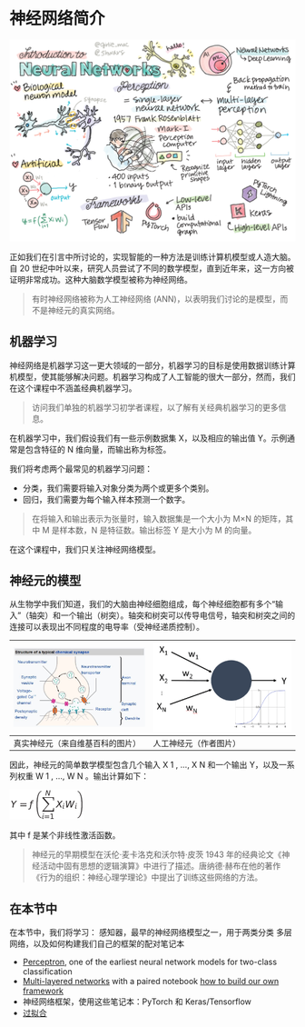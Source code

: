 # 神经网络简介



[![Summary of Intro Neural Networks content in a doodle](https://github.com/happyzjp/AI-For-Beginners/raw/main/translations/zh_cn/sketchnotes/ai-neuralnetworks.png)](https://github.com/happyzjp/AI-For-Beginners/blob/main/translations/zh_cn/sketchnotes/ai-neuralnetworks.png)

正如我们在引言中所讨论的，实现智能的一种方法是训练计算机模型或人造大脑。自 20 世纪中叶以来，研究人员尝试了不同的数学模型，直到近年来，这一方向被证明非常成功。这种大脑数学模型被称为神经网络。

> 有时神经网络被称为人工神经网络 (ANN)，以表明我们讨论的是模型，而不是神经元的真实网络。

##  机器学习



神经网络是机器学习这一更大领域的一部分，机器学习的目标是使用数据训练计算机模型，使其能够解决问题。机器学习构成了人工智能的很大一部分，然而，我们在这个课程中不涵盖经典机器学习。

> 访问我们单独的机器学习初学者课程，以了解有关经典机器学习的更多信息。

在机器学习中，我们假设我们有一些示例数据集 X，以及相应的输出值 Y。示例通常是包含特征的 N 维向量，而输出称为标签。

我们将考虑两个最常见的机器学习问题：

- 分类，我们需要将输入对象分类为两个或更多个类别。
- 回归，我们需要为每个输入样本预测一个数字。

> 在将输入和输出表示为张量时，输入数据集是一个大小为 M×N 的矩阵，其中 M 是样本数，N 是特征数。输出标签 Y 是大小为 M 的向量。

在这个课程中，我们只关注神经网络模型。

## 神经元的模型



从生物学中我们知道，我们的大脑由神经细胞组成，每个神经细胞都有多个“输入”（轴突）和一个输出（树突）。轴突和树突可以传导电信号，轴突和树突之间的连接可以表现出不同程度的电导率（受神经递质控制）。

| [![Model of a Neuron](https://github.com/happyzjp/AI-For-Beginners/raw/main/translations/zh_cn/3-NeuralNetworks/images/synapse-wikipedia.jpg)](https://github.com/happyzjp/AI-For-Beginners/blob/main/translations/zh_cn/3-NeuralNetworks/images/synapse-wikipedia.jpg) | [![Model of a Neuron](https://github.com/happyzjp/AI-For-Beginners/raw/main/translations/zh_cn/3-NeuralNetworks/images/artneuron.png)](https://github.com/happyzjp/AI-For-Beginners/blob/main/translations/zh_cn/3-NeuralNetworks/images/artneuron.png) |
| ------------------------------------------------------------ | ------------------------------------------------------------ |
| 真实神经元（来自维基百科的图片）                             | 人工神经元（作者图片）                                       |

因此，神经元的简单数学模型包含几个输入 X 1 , ..., X N 和一个输出 Y，以及一系列权重 W 1 , ..., W N 。输出计算如下：

[![Y = f\left(\sum_{i=1}^N X_iW_i\right)](https://github.com/happyzjp/AI-For-Beginners/raw/main/translations/zh_cn/3-NeuralNetworks/images/netout.png)](https://github.com/happyzjp/AI-For-Beginners/blob/main/translations/zh_cn/3-NeuralNetworks/images/netout.png)

其中 f 是某个非线性激活函数。

> 神经元的早期模型在沃伦·麦卡洛克和沃尔特·皮茨 1943 年的经典论文《神经活动中固有思想的逻辑演算》中进行了描述。唐纳德·赫布在他的著作《行为的组织：神经心理学理论》中提出了训练这些网络的方法。

##  在本节中



在本节中，我们将学习： <Keep This Symbol> 感知器，最早的神经网络模型之一，用于两类分类 <Keep This Symbol> 多层网络，以及如何构建我们自己的框架的配对笔记本

- [Perceptron](https://github.com/happyzjp/AI-For-Beginners/blob/main/translations/zh_cn/3-NeuralNetworks/03-Perceptron/README.md), one of the earliest neural network models for two-class classification
- [Multi-layered networks](https://github.com/happyzjp/AI-For-Beginners/blob/main/translations/zh_cn/3-NeuralNetworks/04-OwnFramework/README.md) with a paired notebook [how to build our own framework](https://github.com/happyzjp/AI-For-Beginners/blob/main/translations/zh_cn/3-NeuralNetworks/04-OwnFramework/OwnFramework.ipynb)
- 神经网络框架，使用这些笔记本：PyTorch 和 Keras/Tensorflow
- [ 过拟合](https://github.com/happyzjp/AI-For-Beginners/blob/main/translations/zh_cn/3-NeuralNetworks/05-Frameworks/Overfitting.md)
